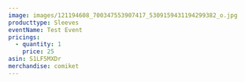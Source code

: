 ```yaml
---
image: images/121194608_700347553907417_5309159431194299382_o.jpg
producttype: Sleeves
eventName: Test Event
pricings:
  - quantity: 1
    price: 25
asin: S1LF5MXDr
merchandise: comiket
---
```


